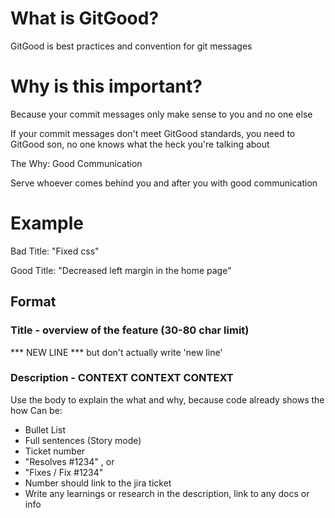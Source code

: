 # What is GitGood?

GitGood is best practices and convention for git messages

# Why is this important?

Because your commit messages only make sense to you and no one else

If your commit messages don't meet GitGood standards, you need to GitGood son, no one knows what the heck you're talking about

The Why: Good Communication

Serve whoever comes behind you and after you with good communication

# Example

Bad Title: "Fixed css"

Good Title: "Decreased left margin in the home page"

## Format
### Title - overview of the feature (30-80 char limit)
  *** NEW LINE *** but don't actually write 'new line'
### Description - CONTEXT CONTEXT CONTEXT
Use the body to explain the what and why, because code already shows the how
Can be:
- Bullet List
- Full sentences (Story mode)
- Ticket number
- "Resolves #1234" , or
- "Fixes / Fix #1234"
- Number should link to the jira ticket
- Write any learnings or research in the description, link to any docs or info
